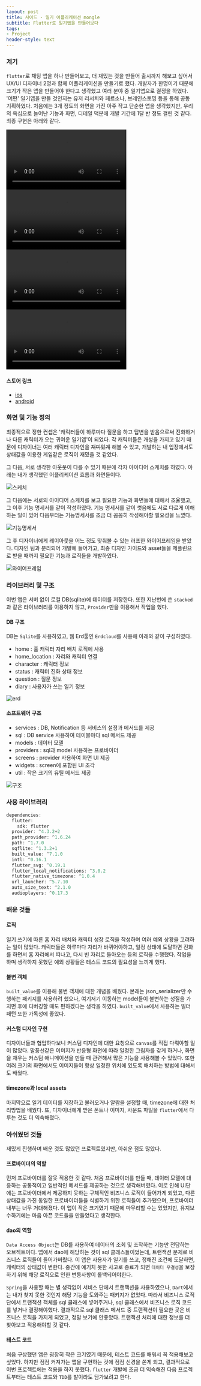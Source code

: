 ```yaml
---
layout: post
title: 사이드 - 일기 어플리케이션 mongle
subtitle: Flutter로 일기앱을 만들어보다
tags:
- Project
header-style: text
---
```


### 계기

`flutter`로 채팅 앱을 하나 만들어보고, 더 재밌는 것을 만들어 출시까지 해보고 싶어서 UX/UI 디자이너 2명과 함께 어플리케이션을 만들기로 했다. 개발자가 한명이기 때문에 크기가 작은 앱을 만들어야 한다고 생각했고 여러 분야 중 일기앱으로 결정을 하였다. '어떤' 일기앱을 만들 것인지는 유저 리서치와 페르소나, 브레인스토밍 등을 통해 공동 기획하였다. 처음에는 3개 정도의 화면을 가진 아주 작고 단순한 앱을 생각했지만, 우리의 욕심으로 늘어난 기능과 화면, 디테일 덕분에 개발 기간에 1달 반 정도 걸린 것 같다. 최종 구현은 아래와 같다.

<video width="320" controls>
  <source src="/img/in-post/project/mongle/1.mov" type="video/mp4">
</video>
<video width="320" controls>
  <source src="/img/in-post/project/mongle/2.mov" type="video/mp4">
</video>
<video width="320" controls>
  <source src="/img/in-post/project/mongle/3.mov" type="video/mp4">
</video>
<video width="320" controls>
  <source src="/img/in-post/project/mongle/4.mov" type="video/mp4">
</video>

#### 스토어 링크 
- [ios](https://apps.apple.com/us/app/mongle/id1553717248)
- [android](https://play.google.com/store/apps/details?id=com.squeeze.dhh_client)

### 화면 및 기능 정의

최종적으로 정한 컨셉은 '캐릭터들이 하루마다 질문을 하고 답변을 받음으로써 진화하거나 다른 캐릭터가 오는
귀여운 일기앱'이 되었다. 각 캐릭터들은 개성을 가지고 있기 때문에 디자이너는 여러 캐릭터 디자인을 ~~재미있게~~ 해볼 수 있고, 개발하는 내 입장에서도 상태값을 이용한 게임같은 로직이 재밌을 것 같았다.

그 다음, 서로 생각한 아웃풋이 다를 수 있기 때문에 각자 아이디어 스케치를 하였다. 아래는 내가 생각했던 어플리케이션 흐름과 화면들이다.

![스케치](/img/in-post/project/mongle/아이디어스케치.png)

그 다음에는 서로의 아이디어 스케치를 보고 필요한 기능과 화면들에 대해서 조율했고, 그 이후 기능 명세서를 같이 작성하였다. 기능 명세서를 같이 썻음에도 서로 다르게 이해하는 일이 있어 다음부터는 기능명세서를 조금 더 꼼꼼히 작성해야할 필요성을 느꼈다.

![기능명세서](/img/in-post/project/mongle/기능명세서.png)

그 후 디자이너에게 레이아웃을 어느 정도 맞춰볼 수 있는 러프한 와이어프레임을 받았다. 디자인 팀과 분리되어 개발에 들어가고, 최종 디자인 가이드와 asset들을 제플린으로 받을 때까지 필요한 기능과 로직들을 개발하였다.

![와이어프레임](/img/in-post/project/mongle/와이어프레임.png)

### 라이브러리 및 구조

이번 앱은 서버 없이 로컬 DB(sqlite)에 데이터를 저장한다. 또한 지난번에 쓴 `stacked`과 같은 라이브러리를 이용하지 않고, `Provider`만을 이용해서 작업을 했다.

#### DB 구조

DB는 `Sqlite`를 사용하였고, 웹 Erd툴인 `Erdcloud`를 사용해 아래와 같이 구성하였다. 

- home : 홈 캐릭터 자리 배치 로직에 사용
- home_location : 자리와 캐릭터 연결
- character : 캐릭터 정보
- status : 캐릭터 진화 상태 정보
- question : 질문 정보
- diary : 사용자가 쓰는 일기 정보

![erd](/img/in-post/project/mongle/erd.png)

#### 소프트웨어 구조

- services : DB, Notification 등 서비스의 설정과 메서드를 제공
- sql : DB service 사용하여 테이블마다 sql 메서드 제공
- models : 데이터 모델
- providers : sql과 model 사용하는 프로바이더
- screens : provider 사용하여 화면 UI 제공
- widgets : screen에 포함된 UI 조각
- util : 작은 크기의 유틸 메서드 제공

![구조](/img/in-post/project/mongle/폴더구조.png)

### 사용 라이브러리
```dart
dependencies:
  flutter:
    sdk: flutter
  provider: ^4.3.2+2
  path_provider: ^1.6.24
  path: ^1.7.0
  sqflite: ^1.3.2+1
  built_value: ^7.1.0
  intl: ^0.16.1
  flutter_svg: ^0.19.1
  flutter_local_notifications: ^3.0.2
  flutter_native_timezone: ^1.0.4
  url_launcher: ^5.7.10
  auto_size_text: ^2.1.0
  audioplayers: ^0.17.3
```

### 배운 것들

#### 로직

일기 쓰기에 따른 홈 자리 배치와 캐릭터 성장 로직을 작성하며 여러 예외 상황을 고려하는 일이 많았다.
캐릭터들은 하루마다 자리가 바뀌어야하고, 일정 상태에 도달하면 진화를 하면서 홈 자리에서 떠나고, 다시
빈 자리로 돌아오는 등의 로직을 수행했다. 작업을 하며 생각하지 못했던 예외 상황들은 테스트 코드의
필요성을 느끼게 했다.

#### 불변 객체

`built_value`를 이용해 불변 객체에 대한 개념을 배웠다. 본래는 json_serializer만 수행하는
패키지를 사용하려 했으나, 여기저기 이동하는 model들이 불변하는 성질을 가지면 후에 디버깅할 때도
편하겠다는 생각을 하였다. `built_value`에서 사용하는 빌더 패턴 또한 가독성에 좋았다.

#### 커스텀 디자인 구현

디자이너들과 협업하다보니 커스텀 디자인에 대한 요청으로 `canvas`를 직접 다뤄야할 일이 많았다.
말풍선같은 이미지가 반응형 화면에 따라 일정한 그림자를 갖게 하거나, 화면을 채우는 커스텀 애니메이션을
만들 때 관련해서 많은 기능을 사용해볼 수 있었다. 또한 여러 크기의 화면에서도 이미지들이 항상
일정한 위치에 있도록 배치하는 방법에 대해서도 배웠다.

#### timezone과 local assets
마지막으로 일기 데이터를 저장하고 불러오거나 알람을 설정할 때, timezone에 대한 처리방법을 배웠다.
또, 디자이너에게 받은 폰트나 이미지, 사운드 파일을 `flutter`에서 다루는 것도 더 익숙해졌다.

### 아쉬웠던 것들

재밌게 진행하며 배운 것도 많았던 프로젝트였지만, 아쉬운 점도 많았다.

#### 프로바이더의 역할

먼저 프로바이더를 잘못 적용한 것 같다. 처음 프로바이더를 만들 때, 데이터 모델에 대응하는 공통적이고 일반적인 메서드를 제공하는 것으로 생각해버렸다. 이로 인해 UI단에는 프로바이더에서 제공하지 못하는 구체적인 비즈니스 로직이 들어가게 되었고, 다른 상태값을 가진 동일한 프로바이더들을 식별하기 위한 로직들이 추가됐으며, 프로바이더 내부는 너무 거대해졌다. 이 앱이 작은 크기였기 때문에 마무리할 수는 있었지만, 유지보수하기에는 마음 아픈 코드들을 만들었다고 생각한다.

#### dao의 역할

`Data Access Object`는 DB를 사용하여 데이터의 조회 및 조작하는 기능만 전담하는 오브젝트이다.
앱에서 dao에 해당하는 것이 sql 클래스들이었는데, 트랜잭션 문제로 비즈니스 로직들이 들어가버렸다.
이 앱은 사용자가 일기를 쓰고, 정해진 조건에 도달하면, 캐릭터의 상태값이 변한다. 중간에 예기치 못한
사고로 종료가 되면 `데이터 무결성`을 보장하기 위해 해당 로직으로 인한 변동사항이 롤백되어야한다.

`Spring`을 사용할 때는 별 생각없이 서비스 단에서 트랜잭션을 사용하였으나, `Dart`에서는 내가 찾지 못한 것인지 해당 기능을 도와주는 패키지가 없었다. 따라서 비즈니스 로직 단에서 트랜잭션 객체를 sql 클래스에 넣어주거나, sql 클래스에서 비즈니스 로직 코드를 넣거나 결정해야했다. 
결과적으로 sql 클래스 메서드 중 트랜잭션이 필요한 곳은 비즈니스 로직을 가지게 되었고, 정말 보기에 안좋았다. 트랜잭션 처리에 대한 정보를 더 찾아보고 적용해야할 것 같다.

#### 테스트 코드

처음 구상했던 앱은 굉장히 작은 크기였기 때문에, 테스트 코드를 배워서 꼭 적용해보고 싶었다.
하지만 점점 커져가는 앱을 구현하는 것에 점점 신경을 쏟게 되고, 결과적으로 이번 프로젝트에는 적용을 
하지 못했다. `flutter` 개발에 조금 더 익숙해진 다음 프로젝트부터는 테스트 코드와 `TDD`를
발이라도 담가보려고 한다.
